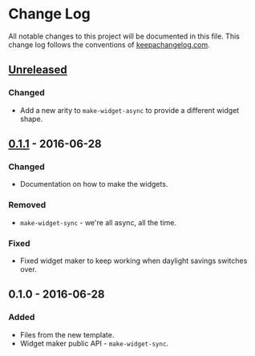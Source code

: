 # Change Log
All notable changes to this project will be documented in this file. This change log follows the conventions of [keepachangelog.com](http://keepachangelog.com/).

## [Unreleased]
### Changed
- Add a new arity to `make-widget-async` to provide a different widget shape.

## [0.1.1] - 2016-06-28
### Changed
- Documentation on how to make the widgets.

### Removed
- `make-widget-sync` - we're all async, all the time.

### Fixed
- Fixed widget maker to keep working when daylight savings switches over.

## 0.1.0 - 2016-06-28
### Added
- Files from the new template.
- Widget maker public API - `make-widget-sync`.

[Unreleased]: https://github.com/your-name/fizz/compare/0.1.1...HEAD
[0.1.1]: https://github.com/your-name/fizz/compare/0.1.0...0.1.1
